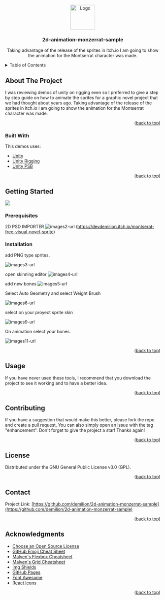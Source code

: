 <div id="top"></div>

<!-- PROJECT LOGO -->
<br />
<div align="center">
  <a href="https://devdemilion.itch.io/">
    <img src="https://cdn.icon-icons.com/icons2/749/PNG/512/medal-1_icon-icons.com_63745.png" alt="Logo" width="80" height="80">
  </a>

  <h3 align="center">2d-animation-monzerrat-sample</h3>

  <p align="center">
Taking advantage of the release of the sprites in itch.io I am going to show the animation for the Montserrat character was made. 

  </p>
</div>



<!-- TABLE OF CONTENTS -->
<details>
  <summary>Table of Contents</summary>
  <ol>
    <li>
      <a href="#about-the-project">About The Project</a>
      <ul>
        <li><a href="#built-with">Built With</a></li>
      </ul>
    </li>
    <li>
      <a href="#getting-started">Getting Started</a>
      <ul>
        <li><a href="#prerequisites">Prerequisites</a></li>
        <li><a href="#installation">Installation</a></li>
      </ul>
    </li>
    <li><a href="#usage">Usage</a></li>
    <li><a href="#contributing">Contributing</a></li>
    <li><a href="#license">License</a></li>
    <li><a href="#contact">Contact</a></li>
    <li><a href="#acknowledgments">Acknowledgments</a></li>
  </ol>
</details>



<!-- ABOUT THE PROJECT -->
## About The Project


I was reviewing demos of unity on rigging even so I preferred to give a step by step guide on how to animate the sprites for a graphic novel project that we had thought about years ago.
Taking advantage of the release of the sprites in itch.io I am going to show the animation for the Montserrat character was made. 


<p align="right">(<a href="#top">back to top</a>)</p>



### Built With

This demos uses:
* [Unity](https://unity.com/)
* [Unity Rigging](https://reactjs.org/)
* [Unity PSB](https://unity.com/features/2danimation)


<p align="right">(<a href="#top">back to top</a>)</p>



<!-- GETTING STARTED -->
## Getting Started



 <a href="https://devdemilion.itch.io/montserat-free-visual-novel-sprite">
    <img data-screenshot_id="7242671" srcset="https://img.itch.zone/aW1hZ2UvMTI0MjIzMC83MjQyNjcxLnBuZw==/347x500/vkR209.png 1x, https://img.itch.zone/aW1hZ2UvMTI0MjIzMC83MjQyNjcxLnBuZw==/794x1000/WP6asJ.png 2x" class="screenshot" src="https://img.itch.zone/aW1hZ2UvMTI0MjIzMC83MjQyNjcxLnBuZw==/347x500/vkR209.png">  </a>


### Prerequisites

 2D PSD IMPORTER
![images2-url] (https://devdemilion.itch.io/montserat-free-visual-novel-sprite)


### Installation

add PNG type sprites. 

![images3-url]

open skinning editor
![images4-url]

add new bones
![images5-url]

Select Auto Geometry and select Weight Brush

![images6-url]

select on your proyect sprite skin

![images9-url]

On animation select your bones.

![images11-url]   

<p align="right">(<a href="#top">back to top</a>)</p>



<!-- USAGE EXAMPLES -->
## Usage

If you have never used these tools, I recommend that you download the project to see it working and to have a better idea. 

<p align="right">(<a href="#top">back to top</a>)</p>




<!-- CONTRIBUTING -->
## Contributing


If you have a suggestion that would make this better, please fork the repo and create a pull request. You can also simply open an issue with the tag "enhancement".
Don't forget to give the project a star! Thanks again!


<p align="right">(<a href="#top">back to top</a>)</p>



<!-- LICENSE -->
## License

Distributed under the GNU General Public License v3.0 (GPL).

<p align="right">(<a href="#top">back to top</a>)</p>



<!-- CONTACT -->
## Contact


Project Link: [https://github.com/demilion/2d-animation-monzerrat-sample](https://github.com/demilion/2d-animation-monzerrat-sample)

<p align="right">(<a href="#top">back to top</a>)</p>



<!-- ACKNOWLEDGMENTS -->
## Acknowledgments


* [Choose an Open Source License](https://choosealicense.com)
* [GitHub Emoji Cheat Sheet](https://www.webpagefx.com/tools/emoji-cheat-sheet)
* [Malven's Flexbox Cheatsheet](https://flexbox.malven.co/)
* [Malven's Grid Cheatsheet](https://grid.malven.co/)
* [Img Shields](https://shields.io)
* [GitHub Pages](https://pages.github.com)
* [Font Awesome](https://fontawesome.com)
* [React Icons](https://react-icons.github.io/react-icons/search)

<p align="right">(<a href="#top">back to top</a>)</p>



<!-- MARKDOWN LINKS & IMAGES -->
[license-url]: https://github.com/othneildrew/Best-README-Template/blob/master/LICENSE.txt
[product-screenshot]: https://img.itch.zone/aW1nLzcyOTUyNjUuZ2lm/original/Imhuy5.gif

[images1-url]:https://files.catbox.moe/yj3e6b.png
[images2-url]:https://files.catbox.moe/5dy51e.png
[images3-url]:https://files.catbox.moe/1q488x.png
[images4-url]:https://files.catbox.moe/5lg0vv.png
[images5-url]:https://files.catbox.moe/3hxpm1.png
[images6-url]:https://files.catbox.moe/grnrvv.png
[images7-url]:https://files.catbox.moe/q29mza.png
[images8-url]:https://files.catbox.moe/v3npv4.png
[images9-url]:https://files.catbox.moe/h5a2p3.png
[images11-url]:https://files.catbox.moe/1wtuhr.png
[video-url]:https://img.itch.zone/aW1nLzcyOTUyNjUuZ2lm/original/Imhuy5.gif
